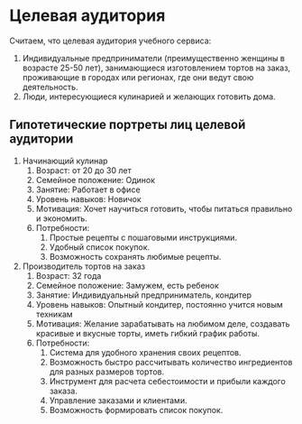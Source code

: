 # Целевая аудитория

Считаем, что целевая аудитория учебного сервиса:

1. Индивидуальные предприниматели (преимущественно женщины в возрасте 25-50 лет), 
занимающиеся изготовлением тортов на заказ, проживающие в городах или регионах, где они ведут свою деятельность.
2. Люди, интересующиеся кулинарией и желающих готовить дома.

## Гипотетические портреты лиц целевой аудитории

1. Начинающий кулинар
   1. Возраст: от 20 до 30 лет 
   2. Семейное положение: Одинок
   3. Занятие: Работает в офисе 
   4. Уровень навыков: Новичок 
   5. Мотивация: Хочет научиться готовить, чтобы питаться правильно и экономить. 
   6. Потребности: 
      1. Простые рецепты с пошаговыми инструкциями.
      2. Удобный список покупок. 
      3. Возможность сохранять любимые рецепты. 
2. Производитель тортов на заказ
    1. Возраст: 32 года
    2. Семейное положение: Замужем, есть ребенок
    3. Занятие: Индивидуальный предприниматель, кондитер
    4. Уровень навыков: Опытный кондитер, постоянно учится новым техникам
    5. Мотивация: Желание зарабатывать на любимом деле, создавать красивые и вкусные торты, иметь гибкий график работы.
    6. Потребности: 
       1. Система для удобного хранения своих рецептов. 
       2. Возможность быстро рассчитывать количество ингредиентов для разных размеров тортов. 
       3. Инструмент для расчета себестоимости и прибыли каждого заказа. 
       4. Управление заказами и клиентами. 
       5. Возможность формировать список покупок.
